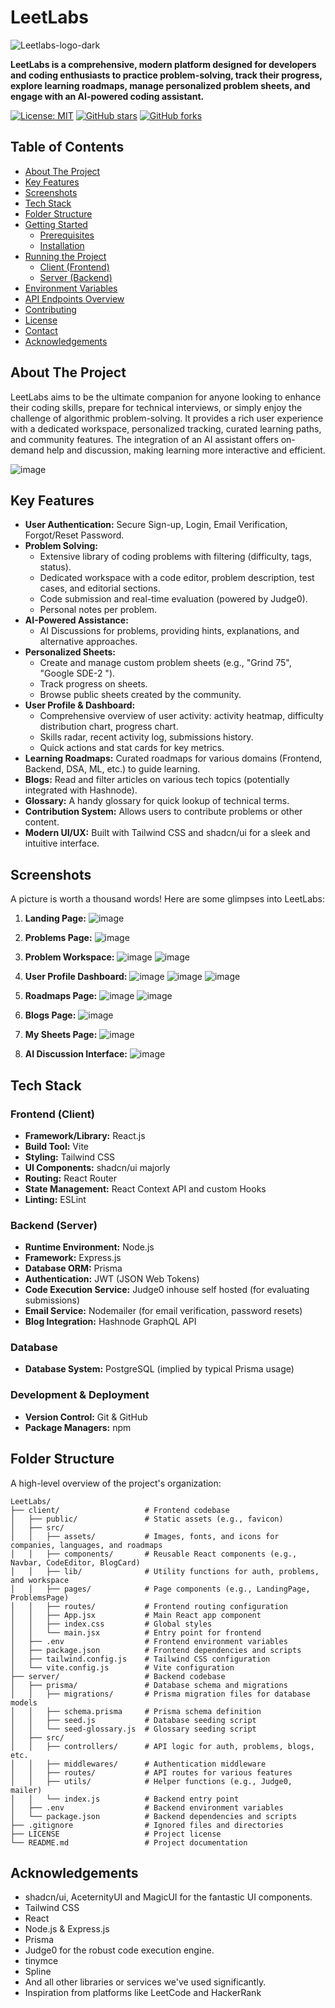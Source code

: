 # LeetLabs
![Leetlabs-logo-dark](https://github.com/user-attachments/assets/25859c16-fa4f-4ef5-9e35-95692bb6873d)

**LeetLabs is a comprehensive, modern platform designed for developers and coding enthusiasts to practice problem-solving, track their progress, explore learning roadmaps, manage personalized problem sheets, and engage with an AI-powered coding assistant.**

[![License: MIT](https://img.shields.io/badge/License-MIT-yellow.svg)](https://opensource.org/licenses/MIT)
[![GitHub stars](https://img.shields.io/github/stars/Shreyansh-Geek/LeetLabs?style=social)](https://github.com/Shreyansh-Geek/LeetLabs)
[![GitHub forks](https://img.shields.io/github/forks/Shreyansh-Geek/LeetLabs?style=social)](https://github.com/Shreyansh-Geek/LeetLabs)


## Table of Contents

- [About The Project](#about-the-project)
- [Key Features](#key-features)
- [Screenshots](#screenshots)
- [Tech Stack](#tech-stack)
- [Folder Structure](#folder-structure)
- [Getting Started](#getting-started)
  - [Prerequisites](#prerequisites)
  - [Installation](#installation)
- [Running the Project](#running-the-project)
  - [Client (Frontend)](#client-frontend)
  - [Server (Backend)](#server-backend)
- [Environment Variables](#environment-variables)
- [API Endpoints Overview](#api-endpoints-overview)
- [Contributing](#contributing)
- [License](#license)
- [Contact](#contact)
- [Acknowledgements](#acknowledgements)

## About The Project

LeetLabs aims to be the ultimate companion for anyone looking to enhance their coding skills, prepare for technical interviews, or simply enjoy the challenge of algorithmic problem-solving. It provides a rich user experience with a dedicated workspace, personalized tracking, curated learning paths, and community features. The integration of an AI assistant offers on-demand help and discussion, making learning more interactive and efficient.

![image](https://github.com/user-attachments/assets/17914df3-574a-40fa-a5ba-5b13dc350dce)

## Key Features

*   **User Authentication:** Secure Sign-up, Login, Email Verification, Forgot/Reset Password.
*   **Problem Solving:**
    *   Extensive library of coding problems with filtering (difficulty, tags, status).
    *   Dedicated workspace with a code editor, problem description, test cases, and editorial sections.
    *   Code submission and real-time evaluation (powered by Judge0).
    *   Personal notes per problem.
*   **AI-Powered Assistance:**
    *   AI Discussions for problems, providing hints, explanations, and alternative approaches.
*   **Personalized Sheets:**
    *   Create and manage custom problem sheets (e.g., "Grind 75", "Google SDE-2 ").
    *   Track progress on sheets.
    *   Browse public sheets created by the community.
*   **User Profile & Dashboard:**
    *   Comprehensive overview of user activity: activity heatmap, difficulty distribution chart, progress chart.
    *   Skills radar, recent activity log, submissions history.
    *   Quick actions and stat cards for key metrics.
*   **Learning Roadmaps:** Curated roadmaps for various domains (Frontend, Backend, DSA, ML, etc.) to guide learning.
*   **Blogs:** Read and filter articles on various tech topics (potentially integrated with Hashnode).
*   **Glossary:** A handy glossary for quick lookup of technical terms.
*   **Contribution System:** Allows users to contribute problems or other content.
*   **Modern UI/UX:** Built with Tailwind CSS and shadcn/ui for a sleek and intuitive interface.


## Screenshots

A picture is worth a thousand words! Here are some glimpses into LeetLabs:

1.  **Landing Page:**
    ![image](https://github.com/user-attachments/assets/32c910a5-e66d-4c35-879d-f9851729a31b)

    
3.  **Problems Page:**
    ![image](https://github.com/user-attachments/assets/5ed732df-5996-491d-930e-2e6f2493a417)


4.  **Problem Workspace:**
    ![image](https://github.com/user-attachments/assets/17914df3-574a-40fa-a5ba-5b13dc350dce)
    ![image](https://github.com/user-attachments/assets/e7a05536-f432-4c59-9983-98d7920ced22)  


5.  **User Profile Dashboard:**
    ![image](https://github.com/user-attachments/assets/1b7a211b-0d6e-4145-bfdb-c06bc2ad4d18)
    ![image](https://github.com/user-attachments/assets/c4ff2aa0-83e4-493d-b3f1-053a99abe1cd)
    ![image](https://github.com/user-attachments/assets/e1a0a371-609c-431e-84eb-2c4edf84d210)


6.  **Roadmaps Page:**
    ![image](https://github.com/user-attachments/assets/cd39b251-e0fc-48ae-b067-700b33c2ed9a)
    ![image](https://github.com/user-attachments/assets/555c6984-1a50-4d87-a3e2-7fa8db286a9b)


7.  **Blogs Page:**
    ![image](https://github.com/user-attachments/assets/51b3c24b-61c1-4fdb-a16e-0361ab56242b)


8.  **My Sheets Page:**
    ![image](https://github.com/user-attachments/assets/d080222f-ad24-44f2-a426-b1e0478d537b)

    
9.  **AI Discussion Interface:**
    ![image](https://github.com/user-attachments/assets/2875d562-451b-4ece-8590-1bbc923a1b29)

## Tech Stack

### Frontend (Client)

*   **Framework/Library:** React.js
*   **Build Tool:** Vite
*   **Styling:** Tailwind CSS
*   **UI Components:** shadcn/ui majorly
*   **Routing:** React Router
*   **State Management:**  React Context API and custom Hooks
*   **Linting:** ESLint

### Backend (Server)

*   **Runtime Environment:** Node.js
*   **Framework:** Express.js
*   **Database ORM:** Prisma
*   **Authentication:** JWT (JSON Web Tokens)
*   **Code Execution Service:** Judge0 inhouse self hosted (for evaluating submissions)
*   **Email Service:** Nodemailer (for email verification, password resets)
*   **Blog Integration:** Hashnode GraphQL API 

### Database

*   **Database System:** PostgreSQL (implied by typical Prisma usage)

### Development & Deployment

*   **Version Control:** Git & GitHub
*   **Package Managers:** npm 

## Folder Structure
A high-level overview of the project's organization:
```
LeetLabs/
├── client/                   # Frontend codebase
│   ├── public/               # Static assets (e.g., favicon)
│   ├── src/
│   │   ├── assets/           # Images, fonts, and icons for companies, languages, and roadmaps
│   │   ├── components/       # Reusable React components (e.g., Navbar, CodeEditor, BlogCard)
│   │   ├── lib/              # Utility functions for auth, problems, and workspace
│   │   ├── pages/            # Page components (e.g., LandingPage, ProblemsPage)
│   │   ├── routes/           # Frontend routing configuration
│   │   ├── App.jsx           # Main React app component
│   │   ├── index.css         # Global styles
│   │   └── main.jsx          # Entry point for frontend
│   ├── .env                  # Frontend environment variables
│   ├── package.json          # Frontend dependencies and scripts
│   ├── tailwind.config.js    # Tailwind CSS configuration
│   └── vite.config.js        # Vite configuration
├── server/                   # Backend codebase
│   ├── prisma/               # Database schema and migrations
│   │   ├── migrations/       # Prisma migration files for database models
│   │   ├── schema.prisma     # Prisma schema definition
│   │   ├── seed.js           # Database seeding script
│   │   └── seed-glossary.js  # Glossary seeding script
│   ├── src/
│   │   ├── controllers/      # API logic for auth, problems, blogs, etc.
│   │   ├── middlewares/      # Authentication middleware
│   │   ├── routes/           # API routes for various features
│   │   ├── utils/            # Helper functions (e.g., Judge0, mailer)
│   │   └── index.js          # Backend entry point
│   ├── .env                  # Backend environment variables
│   └── package.json          # Backend dependencies and scripts
├── .gitignore                # Ignored files and directories
├── LICENSE                   # Project license
└── README.md                 # Project documentation
```

## Acknowledgements
* shadcn/ui, AceternityUI and MagicUI for the fantastic UI components.
* Tailwind CSS
* React
* Node.js & Express.js
* Prisma
* Judge0 for the robust code execution engine.
* tinymce
* Spline
* And all other libraries or services we've used significantly.
* Inspiration from platforms like LeetCode and HackerRank

